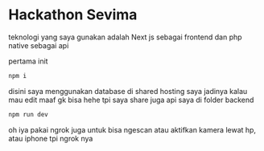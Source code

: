 # Hackathon Sevima 

teknologi yang saya gunakan adalah Next js sebagai frontend
dan php native sebagai api

pertama init 
```bash
npm i
```

disini saya menggunakan database di shared hosting saya jadinya kalau mau edit maaf gk bisa hehe
tpi saya share juga api saya di folder backend

```bash
npm run dev

```

oh iya pakai ngrok juga untuk bisa ngescan atau aktifkan kamera lewat hp, atau iphone
tpi ngrok nya